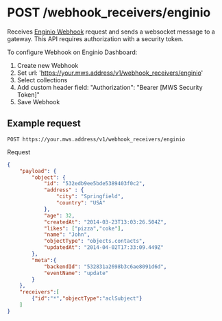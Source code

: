 # POST /webhook_receivers/enginio

Receives [Enginio Webhook](https://developer.qtcloudservices.com/eds/key-concepts/webhooks) request and sends a websocket message to a gateway. This API requires authorization with a security token.

To configure Webhook on Enginio Dashboard:

1. Create new Webhook
2. Set url: 'https://your.mws.address/v1/webhook_receivers/enginio'
3. Select collections
4. Add custom header field: "Authorization": "Bearer [MWS Security Token]"
5. Save Webhook

## Example request

`POST https://your.mws.address/v1/webhook_receivers/enginio`

Request
```json
{
    "payload": {
        "object": {
            "id": "532edb9ee5bde5389403f0c2",
            "address" : {
                "city": "Springfield",
                "country": "USA"
            },
            "age": 32,
            "createdAt": "2014-03-23T13:03:26.504Z",
            "likes": ["pizza","coke"],
            "name": "John",
            "objectType": "objects.contacts",
            "updatedAt": "2014-04-02T17:33:09.449Z"
        },
        "meta":{
            "backendId": "532831a2698b3c6ae8091d6d",
            "eventName": "update"
        }
    },
    "receivers":[
        {"id":"*","objectType":"aclSubject"}
    ]
}
```